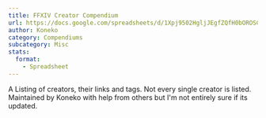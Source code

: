 ```yaml
---
title: FFXIV Creator Compendium
url: https://docs.google.com/spreadsheets/d/1Xpj9502HgljJEgfZQfH0bOROSC-UG81S0-YhAOg7CSY
author: Koneko
category: Compendiums
subcategory: Misc
stats:
  format:
    - Spreadsheet
---
```

A Listing of creators, their links and tags.
Not every single creator is listed.
Maintained by Koneko with help from others but I'm not entirely sure if its updated.